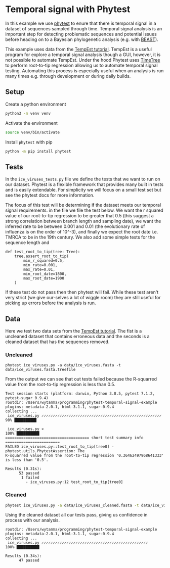 # Temporal signal with Phytest

In this example we use [phytest]() to enure that there is temporal signal in a dataset of sequences sampled through time. Temporal signal analysis is an important step for detecting problematic sequences and potential issues before heading on to a Bayesian phylogenetic analysis (e.g. with [BEAST](https://beast.community/beast)). 

This example uses data from the [TempEst tutorial](https://beast.community/tempest_tutorial). TempEst is a useful program for explore a temporal signal analysis though a GUI, however, it is not possible to automate TempEst. Under the hood Phytest uses [TimeTree](https://github.com/neherlab/treetime) to perform root-to-tip regression allowing us to automate temporal signal testing. Automating this process is especially useful when an analysis is run many times e.g. through development or during daily builds. 

## Setup

Create a python environment

```bash
python3 -m venv venv
```

Activate the environment

```bash
source venv/bin/activate
```

Install `phytest` with pip

```bash
python -m pip install phytest
```

## Tests

In the `ice_viruses_tests.py` file we define the tests that we want to run on our dataset. Phytest is a flexible framework that provides many built in tests and is easily extendable. For simplicity we will focus on a small test set but see the phytest docs for more information. 

The focus of this test will be determining if the dataset meets our temporal signal requirements. in the file we file the test below. We want the r squared value of our root-to-tip regression to be greater that 0.5 (this suggest a strong correlation between branch length and sampling date), we want the inferred rate to be between 0.001 and 0.01 (the evolutionary rate of influenza is on the order of 10^-3), and finally we expect the root date i.e. TMRCA to be in the 19th century. We also add some simple tests for the sequence length and 

```
def test_root_to_tip(tree: Tree):
    tree.assert_root_to_tip(
        min_r_squared=0.5, 
        min_rate=0.001, 
        max_rate=0.01, 
        min_root_date=1800, 
        max_root_date=1900
    )
```

If these test do not pass then then phytest will fail. While these test aren't very strict (we give our-selves a lot of wiggle room) they are still useful for picking up errors before the analysis is run. 

## Data

Here we test two data sets from the [TempEst tutorial](https://beast.community/tempest_tutorial). The fist is a uncleaned dataset that contains erroneous data and the seconds is a cleaned dataset that has the sequences removed.

### Uncleaned 

```pash
phytest ice_viruses.py -a data/ice_viruses.fasta -t data/ice_viruses.fasta.treefile
```

From the output we can see that out tests failed because the R-squarred value from the root-to-tip regression is less than 0.5.

```
Test session starts (platform: darwin, Python 3.8.5, pytest 7.1.2, pytest-sugar 0.9.4)
rootdir: /Users/wytamma/programming/phytest-temporal-signal-example
plugins: metadata-2.0.1, html-3.1.1, sugar-0.9.4
collecting ... 
 ice_viruses.py ✓✓✓✓✓✓✓✓✓✓✓✓✓✓✓✓✓✓✓✓✓✓✓✓✓✓✓✓✓✓✓✓✓✓✓✓✓✓✓✓✓✓✓✓✓✓✓✓✓✓✓✓✓   98% █████████▊

 ice_viruses.py ⨯                                                      100% ██████████
===================================== short test summary info ========================
FAILED ice_viruses.py::test_root_to_tip[tree0] - phytest.utils.PhytestAssertion: The 
R-squarred value from the root-to-tip regression '0.36462497968641333' is less than '0.5'.

Results (0.31s):
      53 passed
       1 failed
         - ice_viruses.py:12 test_root_to_tip[tree0]
```
### Cleaned 

```bash
phytest ice_viruses.py -a data/ice_viruses_cleaned.fasta -t data/ice_viruses_cleaned.fasta.treefile
```

Using the cleaned dataset all our tests pass, giving us confidence in process with our analysis. 

```
rootdir: /Users/wytamma/programming/phytest-temporal-signal-example
plugins: metadata-2.0.1, html-3.1.1, sugar-0.9.4
collecting ... 
 ice_viruses.py ✓✓✓✓✓✓✓✓✓✓✓✓✓✓✓✓✓✓✓✓✓✓✓✓✓✓✓✓✓✓✓✓✓✓✓✓✓✓✓✓✓✓✓✓✓✓✓    100% ██████████

Results (0.34s):
      47 passed
```